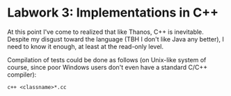 # Labwork 3: Implementations in C++

At this point I've come to realized that like Thanos, C++ is inevitable.
Despite my disgust toward the language (TBH I don't like Java any better),
I need to know it enough, at least at the read-only level.

Compilation of tests could be done as follows (on Unix-like system of course,
since poor Windows users don't even have a standard C/C++ compiler):

    c++ <classname>*.cc
